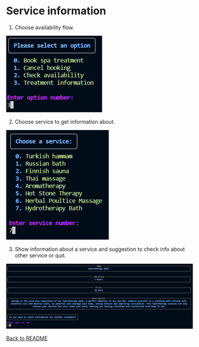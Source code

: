 # Service information

1. Choose availability flow.

![Choose availability flow](./images/information_1.PNG)

2. Choose service to get information about.

![Choose service](./images/information_2.PNG)

3. Show information about a service and suggestion to check info about other service or quit.

![Show information about a service](./images/information_3.PNG)


[Back to README](../README.md#service-information)